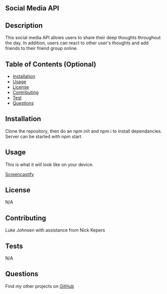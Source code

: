 ## Social Media API
## Description
This social media API allows users to share their deep thoughts throughout the day. In addition, users can react to other user's thoughts and add friends to their friend group online.

## Table of Contents (Optional)
* [Installation](#installation)
* [Usage](#usage)
* [License](#license)
* [Contributing](#contributing)
* [Test](#test)
* [Questions](#questions)

## Installation
Clone the repository, then do an npm init and npm i to install dependancies. Server can be started with npm start

## Usage
This is what it will look like on your device. 

[Screencastify](https://watch.screencastify.com/v/sod6da09IHJRM0HxAtkL)

## License 
N/A

## Contributing
Luke Johnsen with assistance from Nick Kepers

## Tests 
N/A

## Questions
Find my other projects on [GitHub](https://github.com/lukejohnsen)